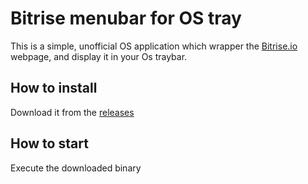 # Bitrise menubar for OS tray

This is a simple, unofficial OS application which wrapper the [Bitrise.io](https://bitrise.io) webpage, and display it in your Os traybar.


## How to install
Download it from the [releases](https://github.com/barnabasszabo/bitrise-os-menubar/releases)


## How to start
Execute the downloaded binary
